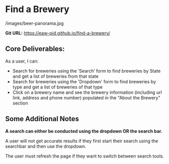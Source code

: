 # Find a Brewery

/images/beer-panorama.jpg

**Git URL:** https://eaw-pid.github.io/find-a-brewery/

## Core Deliverables:

As a user, I can:

- Search for breweries using the ‘Search’ form to find breweries by State and get a list of breweries from that state
- Search for breweries using the 'Dropdown' form to find breweries by type and get a list of breweries of that type
- Click on a brewery name and see the brewery information (including url link, address and phone number) populated in the "About the Brewery" section

## Some Additional Notes
**A search can either be conducted using the dropdown OR the search bar.**

A user will not get accurate results if they first start their search using the searchbar and then use the dropdown. 

The user must refresh the page if they want to switch between search tools.
